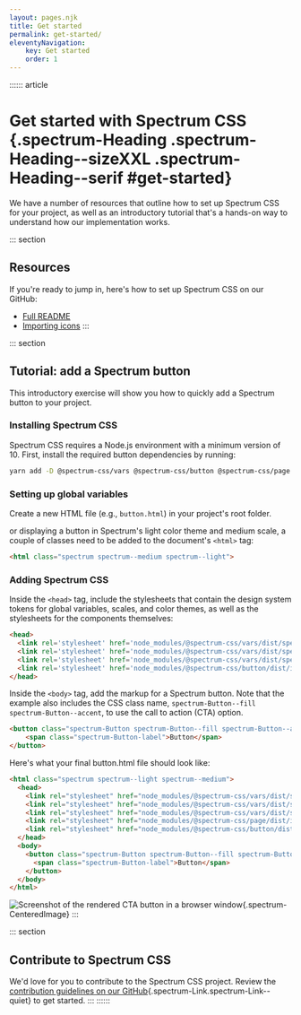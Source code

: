 ```yaml
---
layout: pages.njk
title: Get started
permalink: get-started/
eleventyNavigation:
    key: Get started
    order: 1
---
```


:::::: article

# Get started with Spectrum CSS {.spectrum-Heading .spectrum-Heading--sizeXXL .spectrum-Heading--serif #get-started}

We have a number of resources that outline how to set up Spectrum CSS for your project, as well as an introductory tutorial that's a hands-on way to understand how our implementation works.

::: section

## Resources

If you're ready to jump in, here's how to set up Spectrum CSS on our GitHub:

- [Full README](https://github.com/adobe/spectrum-css/blob/main/README.md)
- [Importing icons](https://github.com/adobe/spectrum-css/blob/main/README.md#importing-ui-icons)
:::

::: section

## Tutorial: add a Spectrum button

This introductory exercise will show you how to quickly add a Spectrum button to your project.

### Installing Spectrum CSS

Spectrum CSS requires a Node.js environment with a minimum version of 10.
First, install the required button dependencies by running:

```sh
yarn add -D @spectrum-css/vars @spectrum-css/button @spectrum-css/page
```

### Setting up global variables

Create a new HTML file (e.g., `button.html`) in your project's root folder.

or displaying a button in Spectrum's light color theme and medium scale, a couple of classes need to be added to the document's `<html>` tag:

```html
<html class="spectrum spectrum--medium spectrum--light">
```

### Adding Spectrum CSS

Inside the `<head>` tag, include the stylesheets that contain the design system tokens for global variables, scales, and color themes, as well as the stylesheets for the components themselves:

```html
<head>
  <link rel='stylesheet' href='node_modules/@spectrum-css/vars/dist/spectrum-global.css'>
  <link rel='stylesheet' href='node_modules/@spectrum-css/vars/dist/spectrum-medium.css'>
  <link rel='stylesheet' href='node_modules/@spectrum-css/vars/dist/spectrum-light.css'>
  <link rel='stylesheet' href='node_modules/@spectrum-css/button/dist/index-vars.css'>
</head>
```

Inside the `<body>` tag, add the markup for a Spectrum button. Note that the example also includes the CSS class name, `spectrum-Button--fill spectrum-Button--accent`, to use the call to action (CTA) option.

```html
<button class="spectrum-Button spectrum-Button--fill spectrum-Button--accent spectrum-Button--sizeM">
    <span class="spectrum-Button-label">Button</span>
</button>
 ```

Here's what your final button.html file should look like:

```html
<html class="spectrum spectrum--light spectrum--medium">
  <head>
    <link rel="stylesheet" href="node_modules/@spectrum-css/vars/dist/spectrum-global.css">
    <link rel="stylesheet" href="node_modules/@spectrum-css/vars/dist/spectrum-medium.css">
    <link rel="stylesheet" href="node_modules/@spectrum-css/vars/dist/spectrum-light.css">
    <link rel="stylesheet" href="node_modules/@spectrum-css/page/dist/index-vars.css">
    <link rel="stylesheet" href="node_modules/@spectrum-css/button/dist/index-vars.css">
  </head>
  <body>
    <button class="spectrum-Button spectrum-Button--fill spectrum-Button--accent spectrum-Button--sizeM">
      <span class="spectrum-Button-label">Button</span>
    </button>
  </body>
</html>
```

![Screenshot of the rendered CTA button in a browser window](../img/button-screen-shot.png){.spectrum-CenteredImage}
:::

::: section

## Contribute to Spectrum CSS

We'd love for you to contribute to the Spectrum CSS project. Review the [contribution guidelines on our GitHub](https://github.com/adobe/spectrum-css/blob/main/.github/CONTRIBUTING.md){.spectrum-Link.spectrum-Link--quiet} to get started.
:::
::::::
